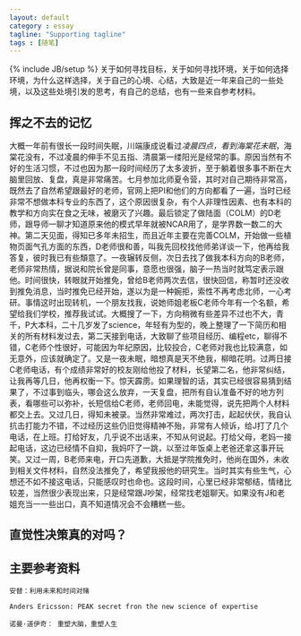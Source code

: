 ```yaml
---
layout: default
category : essay
tagline: "Supporting tagline"
tags : [随笔]
---
```

{% include JB/setup %}
关于如何寻找目标，关于如何寻找环境，关于如何选择环境，为什么这样选择，关于自己的心境、心结，大致是近一年来自己的一些处境，以及这些处境引发的思考，有自己的总结，也有一些来自参考材料。

## 挥之不去的记忆

大概一年前有很长一段时间失眠，川端康成说看过*凌晨四点，看到海棠花未眠*，海棠花没有，不过凌晨的伸手不见五指、清晨第一缕阳光是经常的事。原因当然有不好的生活习惯，不过也因为那一段时间经历了太多波折，至于躺着很多事不断在大脑里回放、复盘，真是非常痛苦。七月参加北师夏令营，其时对自己期待非常高，既然去了自然希望跟最好的老师，官网上把PI和他们的方向都看了一遍，当时已经非常不想做本科专业的东西了，这个原因很复杂，有个人非理性因素、也有本科的教学和方向实在食之无味，被磨灭了兴趣。最后锁定了做陆面（COLM）的D老师，跟导师一聊才知道原来他的模式早年就被NCAR用了，是学界数一数二的大神。第二天见面，得知已多年未招生，而且近年主要在完善COLM，开始做一些植物页面气孔方面的东西，D老师很和善，叫我先回校找他师弟详谈一下，他再给我答复，彼时我已有些頽意了。一夜辗转反侧，次日去找了做我本科方向的B老师，老师非常热情，据说和院长曾是同事，意愿也很强，脑子一热当时就笃定表示跟他。时间很快，转眼就开始推免，曾给B老师两次去信，很快回信，称暂时还没收到推免消息，当时推免已经开始，遂以为是一种婉拒，索性不再考虑北师，一心考研。事情这时出现转机，一个朋友找我，说她师姐老板C老师今年有一个名额，希望给我们学校，推荐我试试。大概搜了一下，方向稍微有些差异不过也不大，青千，P大本科，二十几岁发了science，年轻有为型的，晚上整理了一下简历和相关的所有材料发过去，第二天接到电话，大致聊了些项目经历、编程etc，聊得不错，C老师个性很好，可能因为年纪原因，比较投合，C老师对我也比较满意，如无意外，应该就确定了。又是一夜未眠，暗想真是天不绝我，柳暗花明。过两日接C老师电话，有个成绩非常好的校友刚给他投了材料，长望第二名，他非常纠结，让我再等几日，他再权衡一下。惊天霹雳。如果理智的话，其实已经很容易猜到结果了，不过事到临头，哪会这么放弃，一天复盘，把所有自认准备不好的地方列表，看哪些可以弥补，长短信给C老师，老师回电，未能觉得，说先把两个人材料都交上去。又过几日，得知未被录。当然非常难过，两次打击，起起伏伏，我自认抗击打能力不错，不过经历这些仍旧觉得精神不殆，非常有人倾诉，给J打了几个电话，在上班。打给好友，几乎说不出话来，不知从何说起。打给父母，老妈一接起电话，这边已经情不自抑，我妈吓了一跳，以至过年饭桌上老爸还拿这事开玩笑。又过一周，B老师来电，开口先道歉，大抵是学院推免时，他尚在国外，未收到相关文件材料，自然没法推免了，希望我报他的研究生。当时其实有些生气，心想还不如不接这电话，只能感叹时也命也。这段时间，心里已经非常郁结，情绪比较差，当然很少表现出来，只是经常跟J吵架，经常找老姐聊天。如果没有J和老姐充当一一些出口，真不知道情况会不会糟糕一些。

## 直觉性决策真的对吗？


## 主要参考资料

	安替：利用未来和时间对赌

	Anders Ericsson: PEAK secret fron the new science of expertise

	诺曼·道伊奇： 重塑大脑，重塑人生  

	

